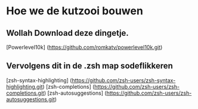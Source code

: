 # Hoe we de kutzooi bouwen

## Wollah Download deze dingetje.
[Powerlevel10k] (https://github.com/romkatv/powerlevel10k.git)

## Vervolgens dit in de .zsh map sodeflikkeren

[zsh-syntax-highlighting] (https://github.com/zsh-users/zsh-syntax-highlighting.git)
[zsh-completions] (https://github.com/zsh-users/zsh-completions.git)
[zsh-autosuggestions] (https://github.com/zsh-users/zsh-autosuggestions.git)

